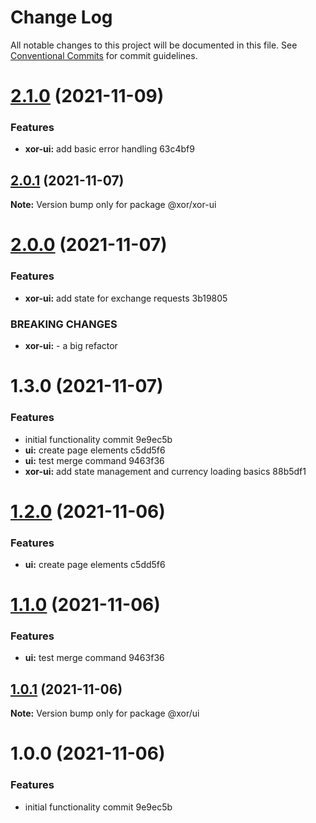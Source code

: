# Change Log

All notable changes to this project will be documented in this file.
See [Conventional Commits](https://conventionalcommits.org) for commit guidelines.

# [2.1.0](/compare/@xor/xor-ui@2.0.1...@xor/xor-ui@2.1.0) (2021-11-09)


### Features

* **xor-ui:** add basic error handling 63c4bf9





## [2.0.1](/compare/@xor/xor-ui@2.0.0...@xor/xor-ui@2.0.1) (2021-11-07)

**Note:** Version bump only for package @xor/xor-ui





# [2.0.0](/compare/@xor/xor-ui@1.3.0...@xor/xor-ui@2.0.0) (2021-11-07)


### Features

* **xor-ui:** add state for exchange requests 3b19805


### BREAKING CHANGES

* **xor-ui:** - a big refactor





# 1.3.0 (2021-11-07)


### Features

* initial functionality commit 9e9ec5b
* **ui:** create page elements c5dd5f6
* **ui:** test merge command 9463f36
* **xor-ui:** add state management and currency loading basics 88b5df1





# [1.2.0](/compare/@xor/ui@1.1.0...@xor/ui@1.2.0) (2021-11-06)


### Features

* **ui:** create page elements c5dd5f6





# [1.1.0](/compare/@xor/ui@1.0.1...@xor/ui@1.1.0) (2021-11-06)


### Features

* **ui:** test merge command 9463f36





## [1.0.1](/compare/@xor/ui@1.0.0...@xor/ui@1.0.1) (2021-11-06)

**Note:** Version bump only for package @xor/ui





# 1.0.0 (2021-11-06)


### Features

* initial functionality commit 9e9ec5b

